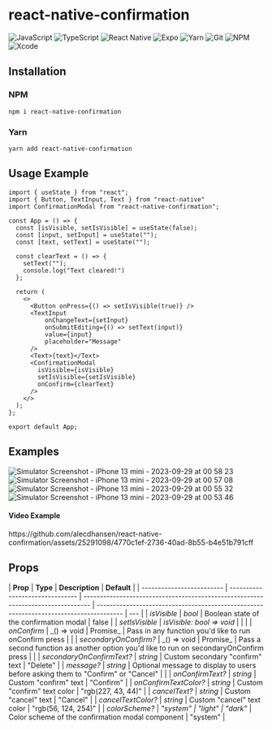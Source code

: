 # react-native-confirmation

![JavaScript](https://img.shields.io/badge/javascript-%23323330.svg?style=for-the-badge&logo=javascript&logoColor=%23F7DF1E)
![TypeScript](https://img.shields.io/badge/typescript-%23007ACC.svg?style=for-the-badge&logo=typescript&logoColor=white)
![React Native](https://img.shields.io/badge/react_native-%2320232a.svg?style=for-the-badge&logo=react&logoColor=%2361DAFB)
![Expo](https://img.shields.io/badge/expo-1C1E24?style=for-the-badge&logo=expo&logoColor=#D04A37)
![Yarn](https://img.shields.io/badge/yarn-%232C8EBB.svg?style=for-the-badge&logo=yarn&logoColor=white)
![Git](https://img.shields.io/badge/git-%23F05033.svg?style=for-the-badge&logo=git&logoColor=white)
![NPM](https://img.shields.io/badge/NPM-%23000000.svg?style=for-the-badge&logo=npm&logoColor=white)
![Xcode](https://img.shields.io/badge/Xcode-007ACC?style=for-the-badge&logo=Xcode&logoColor=white)

<h2>Installation</h2>
<h3>NPM</h3>

```
npm i react-native-confirmation
```

<h3>Yarn</h3>

```
yarn add react-native-confirmation
```

<h2>Usage Example</h2>

```
import { useState } from "react";
import { Button, TextInput, Text } from "react-native"
import ConfirmationModal from "react-native-confirmation";

const App = () => {
  const [isVisible, setIsVisible] = useState(false);
  const [input, setInput] = useState("");
  const [text, setText] = useState("");

  const clearText = () => {
    setText("");
    console.log("Text cleared!")
  };

  return (
    <>
      <Button onPress={() => setIsVisible(true)} />
      <TextInput
          onChangeText={setInput}
          onSubmitEditing={() => setText(input)}
          value={input}
          placeholder="Message"
      />
      <Text>{text}</Text>
      <ConfirmationModal
        isVisible={isVisible}
        setIsVisible={setIsVisible}
        onConfirm={clearText}
      />
    </>
  );
};

export default App;
```

<h2>Examples</h2>

![Simulator Screenshot - iPhone 13 mini - 2023-09-29 at 00 58 23](https://github.com/alecdhansen/react-native-confirmation/assets/25291098/6f1d662c-eeb6-46df-b498-d453e627bf5f)
![Simulator Screenshot - iPhone 13 mini - 2023-09-29 at 00 57 08](https://github.com/alecdhansen/react-native-confirmation/assets/25291098/fa76fb2a-7241-4bce-8214-83de88f14c3e)
![Simulator Screenshot - iPhone 13 mini - 2023-09-29 at 00 55 32](https://github.com/alecdhansen/react-native-confirmation/assets/25291098/7199f36e-c6ee-4645-9222-17185ea14ccd)
![Simulator Screenshot - iPhone 13 mini - 2023-09-29 at 00 53 46](https://github.com/alecdhansen/react-native-confirmation/assets/25291098/48877f4f-0e1e-46b2-9501-800235d65a85)

<h4>Video Example</h4>
https://github.com/alecdhansen/react-native-confirmation/assets/25291098/4770c1ef-2736-40ad-8b55-b4e51b791cff

<h2>Props</h2>

| **Prop**                  | **Type**                        | **Description**                                                                  | **Default**                                                                            |
| ------------------------- | ------------------------------- | -------------------------------------------------------------------------------- | -------------------------------------------------------------------------------------- | --- |
| _isVisible_               | _bool_                          | Boolean state of the confirmation modal                                          | false                                                                                  |
| _setIsVisible_            | _isVisible: bool => void_       |                                                                                  |                                                                                        |
| _onConfirm_               | \_() => void                    | Promise<void>\_                                                                  | Pass in any function you'd like to run onConfirm press                                 |     |
| _secondaryOnConfirm?_     | \_() => void                    | Promise<void>\_                                                                  | Pass a second function as another option you'd like to run on secondaryOnConfirm press |     |
| _secondaryOnConfirmText?_ | _string_                        | Custom secondary "confirm" text                                                  | "Delete"                                                                               |
| _message?_                | _string_                        | Optional message to display to users before asking them to "Confirm" or "Cancel" |                                                                                        |
| _onConfirmText?_          | _string_                        | Custom "confirm" text                                                            | "Confirm"                                                                              |
| _onConfirmTextColor?_     | _string_                        | Custom "confirm" text color                                                      | "rgb(227, 43, 44)"                                                                     |
| _cancelText?_             | _string_                        | Custom "cancel" text                                                             | "Cancel"                                                                               |
| _cancelTextColor?_        | _string_                        | Custom "cancel" text color                                                       | "rgb(56, 124, 254)"                                                                    |
| _colorScheme?_            | _"system" \| "light" \| "dark"_ | Color scheme of the confirmation modal component                                 | "system"                                                                               |

<!-- https://www.tablesgenerator.com/markdown_tables# -->
